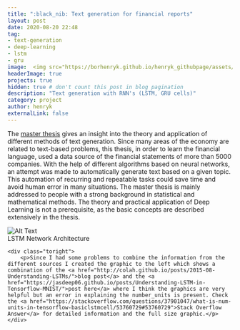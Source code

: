 ```yaml
---
title: ":black_nib: Text generation for financial reports"
layout: post
date: 2020-08-20 22:48
tag:
- text-generation
- deep-learning
- lstm
- gru
image:  <img src="https://borhenryk.github.io/henryk_githubpage/assets/images/text_generation_sampling.png" width="200" height="200">
headerImage: true
projects: true
hidden: true # don't count this post in blog pagination
description: "Text generation with RNN's (LSTM, GRU cells)"
category: project
author: henryk
externalLink: false
---
```



The [master thesis](https://epub.ub.uni-muenchen.de/60631/) gives an insight into the theory and application of different methods of text generation. Since many areas of the economy are related to text-based problems, this thesis, in order to learn the financial language, used a data source of the financial statements of more than 5000 companies. With the help of different algorithms based on neural networks, an attempt was made to automatically generate text based on a given topic. This automation of recurring and repeatable tasks could save time and avoid human error in many situations. The master thesis is mainly addressed to people with a strong background in statistical and mathematical methods. The theory and practical application of Deep Learning is not a prerequisite, as the basic concepts are described extensively in the thesis.

<div class="side-by-side">
    <div class="toleft">
        <img class="image" src="https://borhenryk.github.io/henryk_githubpage/assets/images/LSTM_Ar.png" alt="Alt Text">
        <figcaption class="caption">LSTM Network Architecture</figcaption>
    </div>

    <div class="toright">
        <p>Since I had some problems to combine the information from the different sources I created the graphic to the left which shows a combination of the <a href="http://colah.github.io/posts/2015-08-Understanding-LSTMs/">blog post</a> and the <a href="https://jasdeep06.github.io/posts/Understanding-LSTM-in-Tensorflow-MNIST/">post here</a> where I think the graphics are very helpful but an error in explaining the number_units is present. Check the <a href="https://stackoverflow.com/questions/37901047/what-is-num-units-in-tensorflow-basiclstmcell/53760729#53760729">Stack Overflow Answer</a> for detailed information and the full size graphic.</p>
    </div>
</div>
